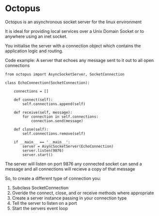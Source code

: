 Octopus
=======

Octopus is an asynchronous socket server for the linux environment

It is ideal for providing local services over a Unix Domain Socket or to 
anywhere using an inet socket.

You initialise the server with a connection object which contains the
application logic and routing. 

Code example: A server that echoes any message sent to it out to all open
connections

    from octopus import AsyncSocketServer, SocketConnection

    class EchoConnection(SocketConnection):
        
        connections = []

        def connect(self):
            self.connections.append(self)

        def receive(self, message):
            for connection in self.connections:
                connection.send(message)

        def close(self):
            self.connections.remove(self)
        
        if __main__ == '__main__':
            server = AsyncSocketServer(EchoConnection)
            server.listen(9876)
            server.start()

The server will listen on port 9876 any connected socket can send a message
and all connections will recieve a copy of that message
    
So, to create a different type of connection you:

1. Subclass SocketConnection
2. Overide the connect, close, and or receive methods where appropriate
3. Create a server instance passing in your connection type
4. Tell the server to listen on a port
5. Start the servers event loop
